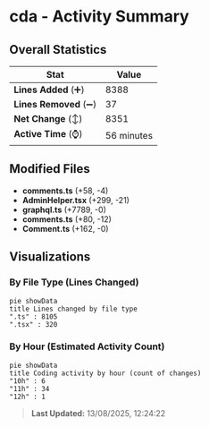 # cda - Activity Summary 

## Overall Statistics

| Stat                   | Value                                                             |
| ---------------------- | ----------------------------------------------------------------- |
| **Lines Added** (➕)   | 8388                                          |
| **Lines Removed** (➖) | 37                                        |
| **Net Change** (↕)    | 8351                |
| **Active Time** (⌚)   | 56 minutes |


## Modified Files
- **comments.ts** (+58, -4)
- **AdminHelper.tsx** (+299, -21)
- **graphql.ts** (+7789, -0)
- **comments.ts** (+80, -12)
- **Comment.ts** (+162, -0)

## Visualizations

### By File Type (Lines Changed)

```mermaid
pie showData
title Lines changed by file type
".ts" : 8105
".tsx" : 320
```

### By Hour (Estimated Activity Count)

```mermaid
pie showData
title Coding activity by hour (count of changes)
"10h" : 6
"11h" : 34
"12h" : 1
```


> **Last Updated:** 13/08/2025, 12:24:22